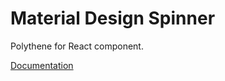 # Material Design Spinner

Polythene for React component.

[Documentation](https://github.com/ArthurClemens/polythene/tree/master/docs/components/mithril/spinner.md)
